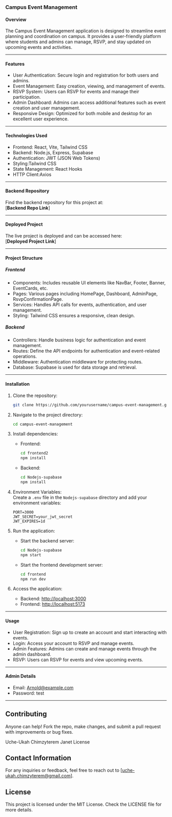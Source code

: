 ### Campus Event Management 

#### Overview
The Campus Event Management application is designed to streamline event planning and coordination on campus. It provides a user-friendly platform where students and admins can manage, RSVP, and stay updated on upcoming events and activities.

---

#### Features 
- User Authentication: Secure login and registration for both users and admins.  
- Event Management: Easy creation, viewing, and management of events.  
- RSVP System: Users can RSVP for events and manage their participation.  
- Admin Dashboard: Admins can access additional features such as event creation and user management.  
- Responsive Design: Optimized for both mobile and desktop for an excellent user experience.

---

#### Technologies Used  
- Frontend: React, Vite, Tailwind CSS  
- Backend: Node.js, Express, Supabase  
- Authentication: JWT (JSON Web Tokens)  
- Styling:Tailwind CSS  
- State Management: React Hooks  
- HTTP Client:Axios

---

#### Backend Repository  
Find the backend repository for this project at:  
[**Backend Repo Link**]

---

#### Deployed Project  
The live project is deployed and can be accessed here:  
[**Deployed Project Link**]

---

#### Project Structure

##### Frontend
- Components: Includes reusable UI elements like NavBar, Footer, Banner, EventCards, etc.  
- Pages: Various pages including HomePage, Dashboard, AdminPage, RsvpConfirmationPage.  
- Services: Handles API calls for events, authentication, and user management.  
- Styling: Tailwind CSS ensures a responsive, clean design.

##### Backend
- Controllers: Handle business logic for authentication and event management.  
- Routes: Define the API endpoints for authentication and event-related operations.  
- Middleware: Authentication middleware for protecting routes.  
- Database: Supabase is used for data storage and retrieval.

---

#### Installation

1. Clone the repository:  
   ```bash
   git clone https://github.com/yourusername/campus-event-management.git
   ```

2. Navigate to the project directory:  
   ```bash
   cd campus-event-management
   ```

3. Install dependencies:
   - Frontend:
     ```bash
     cd frontend2
     npm install
     ```  
   - Backend: 
     ```bash
     cd Nodejs-supabase
     npm install
     ```

4. Environment Variables:  
   Create a `.env` file in the `Nodejs-supabase` directory and add your environment variables:  
   ```env
   PORT=3000  
   JWT_SECRET=your_jwt_secret  
   JWT_EXPIRES=1d
   ```

5. Run the application:  
   - Start the backend server: 
     ```bash
     cd Nodejs-supabase
     npm start
     ```  
   - Start the frontend development server:  
     ```bash
     cd frontend
     npm run dev
     ```

6. Access the application: 
   - Backend: [http://localhost:3000](http://localhost:4000)  
   - Frontend: [http://localhost:5173](http://localhost:5173)

---

#### Usage 
- User Registration: Sign up to create an account and start interacting with events.  
- Login: Access your account to RSVP and manage events.  
- Admin Features: Admins can create and manage events through the admin dashboard.  
- RSVP: Users can RSVP for events and view upcoming events.

---

#### Admin Details
- Email: Arnold@example.com  
- Password: test

---


## Contributing
Anyone can help! Fork the repo, make changes, and submit a pull request with improvements or bug fixes.

Uche-Ukah Chimzyterem Janet
 License


## Contact Information
For any inquiries or feedback, feel free to reach out to [uche-ukah.chimzyterem@gmail.com].

## License
This project is licensed under the MIT License. Check the LICENSE file for more details.
